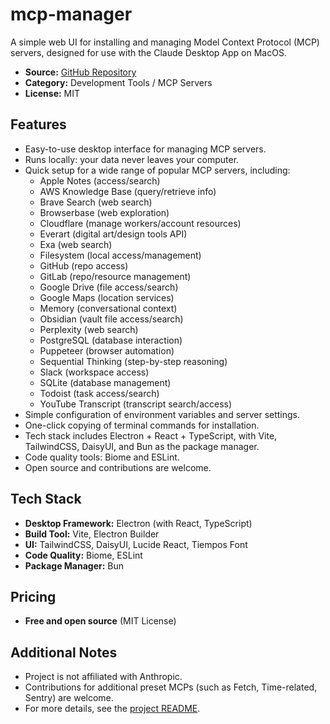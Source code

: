 # mcp-manager

A simple web UI for installing and managing Model Context Protocol (MCP) servers, designed for use with the Claude Desktop App on MacOS.

- **Source:** [GitHub Repository](https://github.com/zueai/mcp-manager)
- **Category:** Development Tools / MCP Servers
- **License:** MIT

## Features

- Easy-to-use desktop interface for managing MCP servers.
- Runs locally: your data never leaves your computer.
- Quick setup for a wide range of popular MCP servers, including:
  - Apple Notes (access/search)
  - AWS Knowledge Base (query/retrieve info)
  - Brave Search (web search)
  - Browserbase (web exploration)
  - Cloudflare (manage workers/account resources)
  - Everart (digital art/design tools API)
  - Exa (web search)
  - Filesystem (local access/management)
  - GitHub (repo access)
  - GitLab (repo/resource management)
  - Google Drive (file access/search)
  - Google Maps (location services)
  - Memory (conversational context)
  - Obsidian (vault file access/search)
  - Perplexity (web search)
  - PostgreSQL (database interaction)
  - Puppeteer (browser automation)
  - Sequential Thinking (step-by-step reasoning)
  - Slack (workspace access)
  - SQLite (database management)
  - Todoist (task access/search)
  - YouTube Transcript (transcript search/access)
- Simple configuration of environment variables and server settings.
- One-click copying of terminal commands for installation.
- Tech stack includes Electron + React + TypeScript, with Vite, TailwindCSS, DaisyUI, and Bun as the package manager.
- Code quality tools: Biome and ESLint.
- Open source and contributions are welcome.

## Tech Stack

- **Desktop Framework:** Electron (with React, TypeScript)
- **Build Tool:** Vite, Electron Builder
- **UI:** TailwindCSS, DaisyUI, Lucide React, Tiempos Font
- **Code Quality:** Biome, ESLint
- **Package Manager:** Bun

## Pricing

- **Free and open source** (MIT License)

## Additional Notes

- Project is not affiliated with Anthropic.
- Contributions for additional preset MCPs (such as Fetch, Time-related, Sentry) are welcome.
- For more details, see the [project README](https://github.com/zueai/mcp-manager/blob/main/README.md).